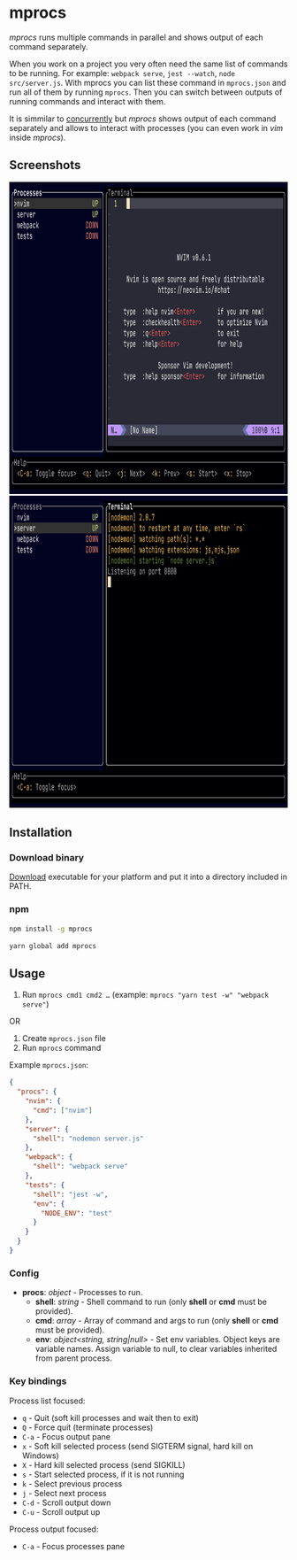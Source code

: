 # mprocs

_mprocs_ runs multiple commands in parallel and shows output of each command
separately.

When you work on a project you very often need the same list of commands to be
running. For example: `webpack serve`, `jest --watch`, `node src/server.js`.
With mprocs you can list these command in `mprocs.json` and run all of them by
running `mprocs`. Then you can switch between outputs of running commands and
interact with them.

It is simmilar to
[concurrently](https://github.com/open-cli-tools/concurrently) but _mprocs_
shows output of each command separately and allows to interact with processes
(you can even work in _vim_ inside _mprocs_).

## Screenshots

<img src="img/screenshot1.png" width="889" height="564" />
<img src="img/screenshot2.png" width="889" height="564" />

## Installation

### Download binary

[Download](https://github.com/pvolok/mprocs/releases) executable for your
platform and put it into a directory included in PATH.

### npm

```sh
npm install -g mprocs
```

```sh
yarn global add mprocs
```

## Usage

1. Run `mprocs cmd1 cmd2 …` (example: `mprocs "yarn test -w" "webpack serve"`)

OR

1. Create `mprocs.json` file
2. Run `mprocs` command

Example `mprocs.json`:

```json
{
  "procs": {
    "nvim": {
      "cmd": ["nvim"]
    },
    "server": {
      "shell": "nodemon server.js"
    },
    "webpack": {
      "shell": "webpack serve"
    },
    "tests": {
      "shell": "jest -w",
      "env": {
        "NODE_ENV": "test"
      }
    }
  }
}
```

### Config

- **procs**: _object_ - Processes to run.
  - **shell**: _string_ - Shell command to run (only **shell** or **cmd** must
    be provided).
  - **cmd**: _array<string>_ - Array of command and args to run (only **shell**
    or **cmd** must be provided).
  - **env**: _object<string, string|null>_ - Set env variables. Object keys are
    variable names. Assign variable to null, to clear variables inherited from
    parent process.

### Key bindings

Process list focused:

- `q` - Quit (soft kill processes and wait then to exit)
- `Q` - Force quit (terminate processes)
- `C-a` - Focus output pane
- `x` - Soft kill selected process (send SIGTERM signal, hard kill on Windows)
- `X` - Hard kill selected process (send SIGKILL)
- `s` - Start selected process, if it is not running
- `k` - Select previous process
- `j` - Select next process
- `C-d` - Scroll output down
- `C-u` - Scroll output up

Process output focused:

- `C-a` - Focus processes pane

